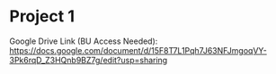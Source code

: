 # Project 1

Google Drive Link (BU Access Needed): https://docs.google.com/document/d/15F8T7L1Pqh7J63NFJmgoqVY-3Pk6rqD_Z3HQnb9BZ7g/edit?usp=sharing 